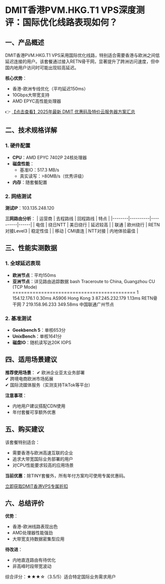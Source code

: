 # DMIT香港PVM.HKG.T1 VPS深度测评：国际优化线路表现如何？

## 一、产品概述

DMIT香港PVM.HKG.T1 VPS采用国际优化线路，特别适合需要香港与欧洲之间低延迟连接的用户。该套餐通过接入RETN骨干网，显著提升了跨洲访问速度，但中国内地用户访问时可能出现较高延迟。

**核心优势**：
- 香港-欧洲专线优化（平均延迟150ms）
- 10Gbps大带宽支持
- AMD EPYC高性能处理器

👉 [【点击查看】2025年最新 DMIT 优惠码及特价云服务器方案汇总](https://bit.ly/dmit_coupon)

## 二、技术规格详解

### 1. 硬件配置
- **CPU**：AMD EPYC 7402P 24核处理器
- **磁盘性能**：
  - 基准IO：517.3 MB/s
  - 真实读写：>80MB/s（优秀评级）
- **内存**：随套餐配置

### 2. 网络测试
**测试IP**：103.135.248.120

**三网路由分析**：
| 运营商 | 去程路线 | 回程路线 | 特点 |
|--------|----------|----------|------|
| 电信   | 绕日NTT  | 美日绕行 | 延迟较高 |
| 联通   | 欧州绕行 | RETN对接Level3 | 稳定性佳 |
| 移动   | CMI直连  | NTT对接 | 内地体验最佳 |

## 三、性能实测数据

### 1. 全球延迟表现
- **欧洲节点**：平均150ms
- **亚洲节点**：详见路由追踪数据
bash
Traceroute to China, Guangzhou CU (TCP Mode)
===========================================
 1  154.12.176.1  0.30ms  AS906  Hong Kong
 3  87.245.232.179  1.13ms  RETN骨干网
 7  219.158.96.233  349.58ms  中国联通广州节点

### 2. 基准测试
- **Geekbench 5**：单核653分
- **UnixBench**：单核1641分
- **磁盘IO**：随机读写达20K IOPS

## 四、适用场景建议

**推荐使用场景**：
✔ 欧洲企业亚太业务部署  
✔ 跨境电商欧洲市场拓展  
✔ 国际流媒体服务（实测支持TikTok等平台）

**注意事项**：
- 内地用户建议搭配CDN使用
- 年付套餐可享额外优惠

## 五、购买建议

该套餐特别适合：
- 需要香港与欧洲高速互联的企业
- 追求大带宽国际业务部署的用户
- 对CPU性能要求较高的应用场景

**当前优惠**：除TINY套餐外，所有年付方案均可使用专属优惠码。

[立即获取DMIT香港VPS专属折扣](https://bit.ly/dmit_coupon)

## 六、总结评价

**优势**：
- 香港-欧洲线路表现出色
- AMD处理器性能强劲
- 大带宽支持数据密集型应用

**待改进**：
- 内地直连路由有待优化
- 非高峰时段带宽波动

综合评分：★★★☆（3.5/5）适合特定国际业务需求用户